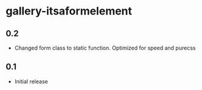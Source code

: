 gallery-itsaformelement
========

0.2
-----

* Changed form class to static function. Optimized for speed and purecss

0.1
-----

* Initial release